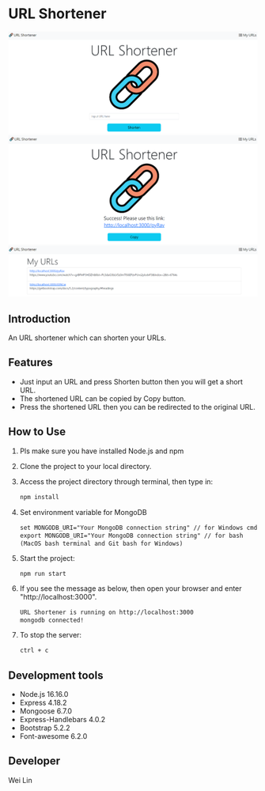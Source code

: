# URL Shortener

![URL_Shortener](./public/images/screenshot_index.PNG)
![URL_Shortener](./public/images/screenshot_result.PNG)
![URL_Shortener](./public/images/screenshot_myurls.PNG)

## Introduction

An URL shortener which can shorten your URLs.

## Features

- Just input an URL and press Shorten button then you will get a short URL.
- The shortened URL can be copied by Copy button.
- Press the shortened URL then you can be redirected to the original URL.

## How to Use

1. Pls make sure you have installed Node.js and npm
2. Clone the project to your local directory.
3. Access the project directory through terminal, then type in:

   ```bash
   npm install
   ```

4. Set environment variable for MongoDB

   ```
   set MONGODB_URI="Your MongoDB connection string" // for Windows cmd
   export MONGODB_URI="Your MongoDB connection string" // for bash (MacOS bash terminal and Git bash for Windows)
   ```

5. Start the project:

   ```bash
   npm run start
   ```

6. If you see the message as below, then open your browser and enter "http://localhost:3000".

   ```
   URL Shortener is running on http://localhost:3000
   mongodb connected!
   ```

7. To stop the server:

   ```bash
   ctrl + c
   ```

## Development tools

- Node.js 16.16.0
- Express 4.18.2
- Mongoose 6.7.0
- Express-Handlebars 4.0.2
- Bootstrap 5.2.2
- Font-awesome 6.2.0

## Developer

Wei Lin
